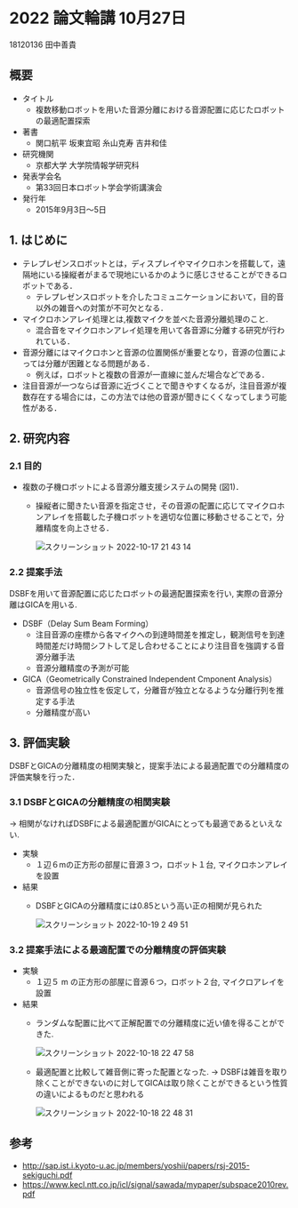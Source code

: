 # 2022 論文輪講 10月27日

18120136 田中善貴

## 概要
- タイトル
    - 複数移動ロボットを用いた音源分離における音源配置に応じたロボットの最適配置探索
- 著書 
    - 関口航平 坂東宜昭 糸山克寿 吉井和佳
- 研究機関
    - 京都大学 大学院情報学研究科
- 発表学会名
    - 第33回日本ロボット学会学術講演会
- 発行年
    - 2015年9月3日～5日

## 1. はじめに

- テレプレゼンスロボットとは，ディスプレイやマイクロホンを搭載して，遠隔地にいる操縦者がまるで現地にいるかのように感じさせることができるロボットである．
    - テレプレゼンスロボットを介したコミュニケーションにおいて，目的音以外の雑音への対策が不可欠となる． 
- マイクロホンアレイ処理とは,複数マイクを並べた音源分離処理のこと.
    -  混合音をマイクロホンアレイ処理を用いて各音源に分離する研究が行われている．
- 音源分離にはマイクロホンと音源の位置関係が重要となり，音源の位置によっては分離が困難となる問題がある．
    - 例えば，ロボットと複数の音源が一直線に並んだ場合などである．
- 注目音源が一つならば音源に近づくことで聞きやすくなるが，注目音源が複数存在する場合には，この方法では他の音源が聞きにくくなってしまう可能性がある．

## 2. 研究内容

### 2.1 目的

- 複数の子機ロボットによる音源分離支援システムの開発 (図1)．
    - 操縦者に聞きたい音源を指定させ，その音源の配置に応じてマイクロホンアレイを搭載した子機ロボットを適切な位置に移動させることで，分離精度を向上させる．

       ![スクリーンショット 2022-10-17 21 43 14](https://user-images.githubusercontent.com/68012132/196179946-696b935b-1deb-4c24-ab9c-4b79b8e42ba8.png)

### 2.2 提案手法

DSBFを用いて音源配置に応じたロボットの最適配置探索を行い, 実際の音源分離はGICAを用いる.

- DSBF（Delay Sum Beam Forming）
    - 注目音源の座標から各マイクへの到達時間差を推定し，観測信号を到達時間差だけ時間シフトして足し合わせることにより注目音を強調する音源分離手法
    - 音源分離精度の予測が可能
 - GICA（Geometrically Constrained Independent Cmponent Analysis）
    - 音源信号の独立性を仮定して，分離音が独立となるような分離行列を推定する手法
    - 分離精度が高い

## 3. 評価実験

DSBFとGICAの分離精度の相関実験と，提案手法による最適配置での分離精度の評価実験を行った．

### 3.1 DSBFとGICAの分離精度の相関実験 
-> 相関がなければDSBFによる最適配置がGICAにとっても最適であるといえない.

- 実験
    - １辺６mの正方形の部屋に音源３つ，ロボット１台, マイクロホンアレイを設置
- 結果
    - DSBFとGICAの分離精度には0.85という高い正の相関が見られた
    
        ![スクリーンショット 2022-10-19 2 49 51](https://user-images.githubusercontent.com/68012132/196506758-2f13c869-6bb8-4b31-9842-7ceb83fb15ae.png)

### 3.2 提案手法による最適配置での分離精度の評価実験

- 実験
    - １辺５ m の正方形の部屋に音源６つ，ロボット２台, マイクロアレイを設置
- 結果
    - ランダムな配置に比べて正解配置での分離精度に近い値を得ることができた.

        ![スクリーンショット 2022-10-18 22 47 58](https://user-images.githubusercontent.com/68012132/196448070-c624a4d4-26d9-42b0-9d96-fc95fdb40939.png)
        
    - 最適配置と比較して雑音側に寄った配置となった. -> DSBFは雑音を取り除くことができないのに対してGICAは取り除くことができるという性質の違いによるものだと思われる
        
        ![スクリーンショット 2022-10-18 22 48 31](https://user-images.githubusercontent.com/68012132/196448207-dd5d455e-7002-452c-9785-a6d0c67d4b19.png)
        

## 参考
- http://sap.ist.i.kyoto-u.ac.jp/members/yoshii/papers/rsj-2015-sekiguchi.pdf
- https://www.kecl.ntt.co.jp/icl/signal/sawada/mypaper/subspace2010rev.pdf

